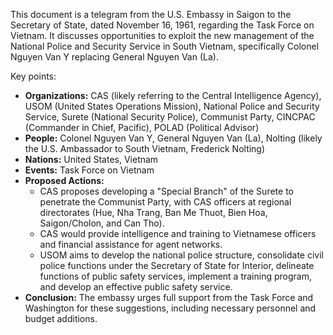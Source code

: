 This document is a telegram from the U.S. Embassy in Saigon to the Secretary of State, dated November 16, 1961, regarding the Task Force on Vietnam. It discusses opportunities to exploit the new management of the National Police and Security Service in South Vietnam, specifically Colonel Nguyen Van Y replacing General Nguyen Van (La).

Key points:

*   **Organizations:** CAS (likely referring to the Central Intelligence Agency), USOM (United States Operations Mission), National Police and Security Service, Surete (National Security Police), Communist Party, CINCPAC (Commander in Chief, Pacific), POLAD (Political Advisor)
*   **People:** Colonel Nguyen Van Y, General Nguyen Van (La), Nolting (likely the U.S. Ambassador to South Vietnam, Frederick Nolting)
*   **Nations:** United States, Vietnam
*   **Events:** Task Force on Vietnam
*   **Proposed Actions:**
    *   CAS proposes developing a "Special Branch" of the Surete to penetrate the Communist Party, with CAS officers at regional directorates (Hue, Nha Trang, Ban Me Thuot, Bien Hoa, Saigon/Cholon, and Can Tho).
    *   CAS would provide intelligence and training to Vietnamese officers and financial assistance for agent networks.
    *   USOM aims to develop the national police structure, consolidate civil police functions under the Secretary of State for Interior, delineate functions of public safety services, implement a training program, and develop an effective public safety service.
*   **Conclusion:** The embassy urges full support from the Task Force and Washington for these suggestions, including necessary personnel and budget additions.